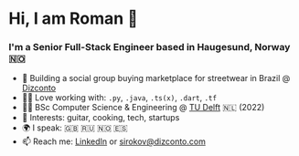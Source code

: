 # Hi, I am Roman 👋
### I'm a Senior Full-Stack Engineer based in Haugesund, Norway 🇳🇴
- 👕 Building a social group buying marketplace for streetwear in Brazil @ [Dizconto](https://instagram.com/dizconto)
- 👨‍💻 Love working with: `.py`, `.java`, `.ts(x)`, `.dart`, `.tf`
- 👨‍🎓 BSc Computer Science & Engineering @ [TU Delft](https://tudelft.nl/en) 🇳🇱 (2022)
- 💙 Interests: guitar, cooking, tech, startups
- 🌍 I speak: 🇬🇧 🇷🇺 🇳🇴 🇪🇸
- 📫 Reach me: [LinkedIn](https://linkedin.com/in/RSirokov) or [sirokov@dizconto.com](mailto:sirokov@dizconto.com)
